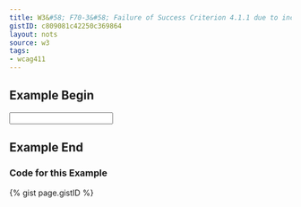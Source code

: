 ```yaml
---
title: W3&#58; F70-3&#58; Failure of Success Criterion 4.1.1 due to incorrect use of start and end tags or attribute markup
gistID: c809081c42250c369864
layout: nots
source: w3
tags:
- wcag411
---
```


<h2 aria-describedby="{{ page.gistID }}">Example Begin</h2>
<div class="rendered-not">
<input title="name type="text">
</div> <!-- rendered-not -->

<h2 aria-describedby="{{ page.gistID }}">Example End</h2>

<h3 aria-describedby="{{ page.gistID }}">Code for this Example</h3>
{% gist page.gistID %}